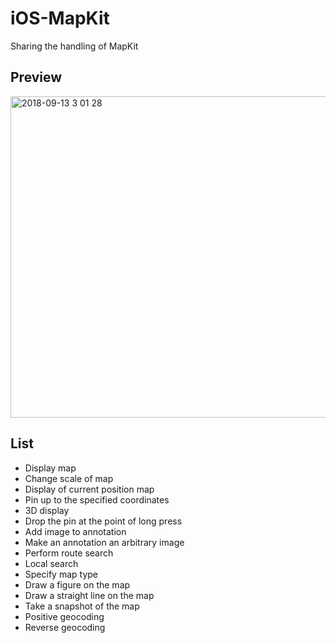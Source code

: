 # iOS-MapKit
Sharing the handling of MapKit

## Preview
<img width="514" alt="2018-09-13 3 01 28" src="https://user-images.githubusercontent.com/25024339/45469818-144df280-b766-11e8-9af1-138f97938be7.png">

## List
- Display map
- Change scale of map
- Display of current position map
- Pin up to the specified coordinates
- 3D display
- Drop the pin at the point of long press
- Add image to annotation
- Make an annotation an arbitrary image
- Perform route search
- Local search
- Specify map type
- Draw a figure on the map
- Draw a straight line on the map
- Take a snapshot of the map
- Positive geocoding
- Reverse geocoding
